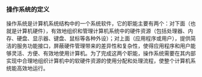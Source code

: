 ### 操作系统的定义

操作系统是计算机系统结构中的一个系统软件，它的职能主要有两个：对下面（也就是计算机硬件），有效地组织和管理计算机系统中的硬件资源（包括处理器、内存、硬盘、显示器、键盘、鼠标等各种外设）；对上面（应用程序或用户），提供简洁的服务功能接口，屏蔽硬件管理带来的差异性和复杂性，使得应用程序和用户能够灵活、方便、有效地使用计算机。为了完成这两个职能，操作系统需要在其内部实现中合理地组织计算机中的软硬件资源的使用分配和处理流程，使整个计算机系统能高效地运行。
